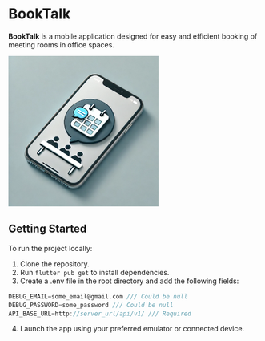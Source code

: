 # BookTalk

**BookTalk** is a mobile application designed for easy and efficient booking of meeting rooms in office spaces.

<img src="screenshots/book_talk_phone.png" alt="BookTalk Logo" width="300" height="auto" />


## Getting Started

To run the project locally:

1. Clone the repository.
2. Run `flutter pub get` to install dependencies.
3. Create a .env file in the root directory and add the following fields:
```dart
DEBUG_EMAIL=some_email@gmail.com /// Could be null
DEBUG_PASSWORD=some_password /// Could be null
API_BASE_URL=http://server_url/api/v1/ /// Required
```
4. Launch the app using your preferred emulator or connected device.
